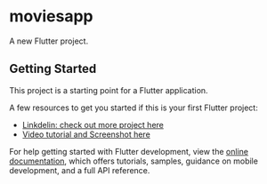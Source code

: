 # moviesapp

A new Flutter project.

## Getting Started

This project is a starting point for a Flutter application.

A few resources to get you started if this is your first Flutter project:

- [Linkdelin: check out more project here](https://www.linkedin.com/in/emmanuelpcharles/)
- [Video tutorial and Screenshot here](https://www.linkedin.com/posts/emmanuelpcharles_design-motivation-mentalhealth-activity-6945705126225403904-xLI_?utm_source=linkedin_share&utm_medium=member_desktop_web)

For help getting started with Flutter development, view the
[online documentation](https://docs.flutter.dev/), which offers tutorials,
samples, guidance on mobile development, and a full API reference.
